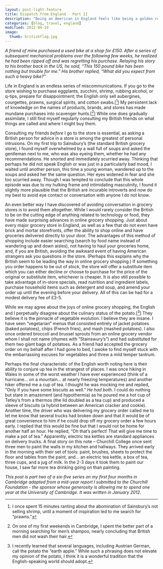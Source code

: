 ```yaml
---
layout: post-light-feature
title: Dispatch from England - Part II
description: "Being an American in England feels like being a golden retriever puppy at a funeral - incongruous enthusiasm."
categories: [blog, travel, england]
modified: 2012-04-19
image:
  thumb: britishflag.jpg
---
```

<em>A friend of mine purchased a used bike at a shop for £150. After a series of subsequent mechanical problems over the following few weeks, he realized he had been ripped off and was regretting his purchase. Relaying his story to his brother back in the US, he said, “This 150 pound bike has been nothing but trouble for me.” His brother replied, “What did you expect from such a heavy bike?”</em>

Life in England is an endless series of miscommunications. If you go to the store wishing to purchase eggplants, zucchini, shrimp, rubbing alcohol, or q-tips, prepare for disappointment; the English only sell aubergines, courgettes, prawns, surgical spirits, and cotton swabs.[[^1]] My persistent lack of knowledge on the names of products, brands, and stores has made mundane purchases into scavenger hunts.[[^2]] While one does gradually assimilate, I still find myself regularly consulting my British friends on what things are called and where I might buy them.

Consulting my friends <em>before</em> I go to the store is essential, as asking a British person for advice in a store is among the greatest of personal intrusions. On my first trip to Sainsbury’s (the standard British grocery store), I found myself overwhelmed by a wall full of soups and asked the gentleman next to me, who was also eyeing them, whether he had any recommendations. He snorted and immediately scurried away. Thinking that perhaps he did not speak English or was just in a particularly bad mood, I waited until another person, this time a young woman, wandered up to the soups and asked her the same question. Her eyes widened in fear and she too scurried away. Though I was tempted to conclude that this whole episode was due to my hulking frame and intimidating masculinity, I found it slightly more plausible that the British are incurable introverts and now do my best to avoid eye contact or conversation with anyone I do not know.

An even better way I have discovered of avoiding conversation in grocery stores is to avoid them altogether. While I would rarely consider the British to be on the cutting edge of anything related to technology or food, they have made surprising advances in online grocery shopping. Just about every major grocery store in England, as well as a few that do not even have brick and mortar storefronts, offer the ability to shop online and have groceries delivered directly to your door. The advantages of this method of shopping include easier searching (search by food name instead of wandering up and down aisles), not having to haul your groceries home, and, if you are British, avoiding the awkward event of having American strangers ask you questions in the store. (Perhaps this explains why the British seem to be leading the way in online grocery shopping.) If something you order happens to be out of stock, the store will offer a substitute item which you can either decline or choose to purchase for the price of the original or substitute item, whichever is cheaper. It is also still possible to take advantage of in-store specials, read nutrition and ingredient labels, purchase household items such as detergent and soup, and amend your order up until the evening before your delivery. All of this can be had for a modest delivery fee of £3-5.

While we may agree about the joys of online grocery shopping, the English and I perpetually disagree about the culinary status of the potato.[[^3]] They believe it is the pinnacle of vegetable evolution. I believe they are insane. I have seen “vegetarian” menus that consisted entirely of jacket potatoes (baked potatoes), chips (French fries), and mash (mashed potatoes). I also once ordered broccoli and brussel sprouts from an online grocery vendor whom I shall not name (rhymes with “Stainswury’s”) and had substituted for them two giant bags of potatoes. As a friend had accepted the grocery order on my behalf after I had gone to bed, I awoke to find myself stuck with the embarrassing excuses for vegetables and threw a mild temper tantrum.

Perhaps the final characteristic of the English worth noting here is their ability to conjure up tea in the strangest of places. I was once hiking in Wales in some of the worst weather I have ever experienced (think of a hurricane... on a mountain... at nearly freezing temperatures) and another hiker offered me a cup of tea. I thought he was mocking me and replied, “Only if you have some biscuits as well.” <em>He had both</em>. I could do nothing but stare in amazement (and hypothermia) as he poured me a hot cup of Tetley’s from a thermos (the lid doubled as a tea cup) and produced a sleeve of biscuits (a hybrid between an American cracker and cookie). Another time, the driver who was delivering my grocery order called me to let me know that several trucks had broken down and that it would be of great convenience to him if he could drop off my grocery order a few hours early. I replied that this would be fine but that I would not be home for another half an hour. He replied, “Oh that’s perfect! That will give me time to make a pot of tea.” Apparently, electric tea kettles are standard appliances on delivery trucks. A final story on this note – Churchill College once sent three men to paint the walls in my kitchen and hallways. They arrived early in the morning with their set of tools: paint, brushes, sheets to protect the floor and tables from the paint, and... an electric tea kettle, a box of tea, three cups, and a jug of milk. In the 2-3 days it took them to paint our house, I saw far more tea drinking going on than painting.

<em>This post is part two of a six-five series on my first four months in Cambridge adapted from a mid-year report I submitted to the Churchill Foundation - the sponsor whose generosity is allowing me to spend one year at the University of Cambridge. It was written in January 2012.</em>

[^1]: I once spent 15 minutes ranting about the abomination of Sainsbury’s not selling shrimp, until a moment of inspiration led to me search for “prawns.”
[^2]: On one of my first weekends in Cambridge, I spent the better part of a morning searching for men’s shampoo, nearly concluding that British men did not wash their hair.
[^3]: I recently learned that several languages, including Austrian German, call the potato the “earth apple.” While such a phrasing does not elevate my opinion of the potato, I think it is a wonderful tradition that the English-speaking world should adopt.